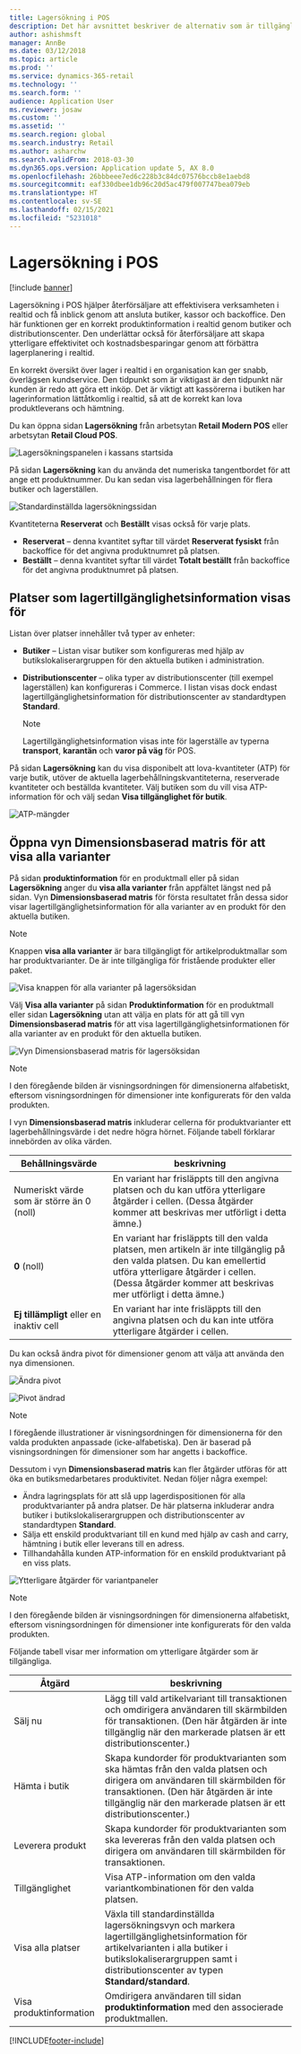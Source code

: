 ```yaml
---
title: Lagersökning i POS
description: Det här avsnittet beskriver de alternativ som är tillgängliga för visning av lagerinformation i POS.
author: ashishmsft
manager: AnnBe
ms.date: 03/12/2018
ms.topic: article
ms.prod: ''
ms.service: dynamics-365-retail
ms.technology: ''
ms.search.form: ''
audience: Application User
ms.reviewer: josaw
ms.custom: ''
ms.assetid: ''
ms.search.region: global
ms.search.industry: Retail
ms.author: asharchw
ms.search.validFrom: 2018-03-30
ms.dyn365.ops.version: Application update 5, AX 8.0
ms.openlocfilehash: 26bbbeee7ed6c228b3c84dc07576bccb8e1aebd8
ms.sourcegitcommit: eaf330dbee1db96c20d5ac479f007747bea079eb
ms.translationtype: HT
ms.contentlocale: sv-SE
ms.lasthandoff: 02/15/2021
ms.locfileid: "5231018"
---
```

# <a name="inventory-lookup-in-the-point-of-sale-pos"></a>Lagersökning i POS

[!include [banner](includes/banner.md)]

Lagersökning i POS hjälper återförsäljare att effektivisera verksamheten i realtid och få inblick genom att ansluta butiker, kassor och backoffice. Den här funktionen ger en korrekt produktinformation i realtid genom butiker och distributionscenter. Den underlättar också för återförsäljare att skapa ytterligare effektivitet och kostnadsbesparingar genom att förbättra lagerplanering i realtid.

En korrekt översikt över lager i realtid i en organisation kan ger snabb, överlägsen kundservice. Den tidpunkt som är viktigast är den tidpunkt när kunden är redo att göra ett inköp. Det är viktigt att kassörerna i butiken har lagerinformation lättåtkomlig i realtid, så att de korrekt kan lova produktleverans och hämtning.

Du kan öppna sidan **Lagersökning** från arbetsytan **Retail Modern POS** eller arbetsytan **Retail Cloud POS**.

![Lagersökningspanelen i kassans startsida](media/POSHomepage.png)

På sidan **Lagersökning** kan du använda det numeriska tangentbordet för att ange ett produktnummer. Du kan sedan visa lagerbehållningen för flera butiker och lagerställen.

![Standardinställda lagersökningssidan](media/InventoryLookUp.png)

Kvantiteterna **Reserverat** och **Beställt** visas också för varje plats.

- **Reserverat** – denna kvantitet syftar till värdet **Reserverat fysiskt** från backoffice för det angivna produktnumret på platsen.
- **Beställt** – denna kvantitet syftar till värdet **Totalt beställt** från backoffice för det angivna produktnumret på platsen.

## <a name="locations-that-inventory-availability-information-is-shown-for"></a>Platser som lagertillgänglighetsinformation visas för

Listan över platser innehåller två typer av enheter:

- **Butiker** – Listan visar butiker som konfigureras med hjälp av butikslokaliserargruppen för den aktuella butiken i administration.
- **Distributionscenter** – olika typer av distributionscenter (till exempel lagerställen) kan konfigureras i Commerce. I listan visas dock endast lagertillgänglighetsinformation för distributionscenter av standardtypen **Standard**.

    > [!NOTE]
    > Lagertillgänglighetsinformation visas inte för lagerställe av typerna **transport**, **karantän** och **varor på väg** för POS.

På sidan **Lagersökning** kan du visa  disponibelt att lova-kvantiteter (ATP) för varje butik, utöver de aktuella lagerbehållningskvantiteterna, reserverade kvantiteter och beställda kvantiteter. Välj butiken som du vill visa ATP-information för och välj sedan **Visa tillgänglighet för butik**.

![ATP-mängder](media/ATP.png)

## <a name="opening-the-dimension-based-matrix-view-to-show-all-variants"></a>Öppna vyn Dimensionsbaserad matris för att visa alla varianter

På sidan **produktinformation** för en produktmall eller på sidan **Lagersökning** anger du **visa alla varianter** från appfältet längst ned på sidan. Vyn **Dimensionsbaserad matris** för första resultatet från dessa sidor visar lagertillgänglighetsinformation för alla varianter av en produkt för den aktuella butiken.

> [!NOTE]
> Knappen **visa alla varianter** är bara tillgängligt för artikelproduktmallar som har produktvarianter. De är inte tillgängliga för fristående produkter eller paket.

![Visa knappen för alla varianter på lagersöksidan](media/StandardToMatrix.png)

Välj **Visa alla varianter** på sidan **Produktinformation** för en produktmall eller sidan **Lagersökning** utan att välja en plats för att gå till vyn **Dimensionsbaserad matris** för att visa lagertillgänglighetsinformationen för alla varianter av en produkt för den aktuella butiken.

![Vyn Dimensionsbaserad matris för lagersöksidan](media/Matrix.png)

> [!NOTE]
> I den föregående bilden är visningsordningen för dimensionerna alfabetiskt, eftersom visningsordningen för dimensioner inte konfigurerats för den valda produkten.

I vyn **Dimensionsbaserad matris** inkluderar cellerna för produktvarianter ett lagerbehållningsvärde i det nedre högra hörnet. Följande tabell förklarar innebörden av olika värden.

| Behållningsvärde                            | beskrivning |
|------------------------------------------|-------------|
| Numeriskt värde som är större än 0 (noll) | En variant har frisläppts till den angivna platsen och du kan utföra ytterligare åtgärder i cellen. (Dessa åtgärder kommer att beskrivas mer utförligt i detta ämne.) |
| **0** (noll)                             | En variant har frisläppts till den valda platsen, men artikeln är inte tillgänglig på den valda platsen. Du kan emellertid utföra ytterligare åtgärder i cellen. (Dessa åtgärder kommer att beskrivas mer utförligt i detta ämne.) |
| **Ej tillämpligt** eller en inaktiv cell              | En variant har inte frisläppts till den angivna platsen och du kan inte utföra ytterligare åtgärder i cellen. |

Du kan också ändra pivot för dimensioner genom att välja att använda den nya dimensionen.

![Ändra pivot](media/ChangePivot.png)

![Pivot ändrad](media/PivotChanged.png)

> [!NOTE]
> I föregående illustrationer är visningsordningen för dimensionerna för den valda produkten anpassade (icke-alfabetiska). Den är baserad på visningsordningen för dimensioner som har angetts i backoffice.

Dessutom i vyn **Dimensionsbaserad matris** kan fler åtgärder utföras för att öka en butiksmedarbetares produktivitet. Nedan följer några exempel:

- Ändra lagringsplats för att slå upp lagerdispositionen för alla produktvarianter på andra platser. De här platserna inkluderar andra butiker i butikslokaliserargruppen och distributionscenter av standardtypen **Standard**.
- Sälja ett enskild produktvariant till en kund med hjälp av cash and carry, hämtning i butik eller leverans till en adress.
- Tillhandahålla kunden ATP-information för en enskild produktvariant på en viss plats.

![Ytterligare åtgärder för variantpaneler](media/VariantActions.png)

> [!NOTE]
> I den föregående bilden är visningsordningen för dimensionerna alfabetiskt, eftersom visningsordningen för dimensioner inte konfigurerats för den valda produkten.

Följande tabell visar mer information om ytterligare åtgärder som är tillgängliga.

| Åtgärd               | beskrivning |
|----------------------|-------------|
| Sälj nu             | Lägg till vald artikelvariant till transaktionen och omdirigera användaren till skärmbilden för transaktionen. (Den här åtgärden är inte tillgänglig när den markerade platsen är ett distributionscenter.) |
| Hämta i butik     | Skapa kundorder för produktvarianten som ska hämtas från den valda platsen och dirigera om användaren till skärmbilden för transaktionen. (Den här åtgärden är inte tillgänglig när den markerade platsen är ett distributionscenter.) |
| Leverera produkt         | Skapa kundorder för produktvarianten som ska levereras från den valda platsen och dirigera om användaren till skärmbilden för transaktionen. |
| Tillgänglighet         | Visa ATP-information om den valda variantkombinationen för den valda platsen. |
| Visa alla platser   | Växla till standardinställda lagersökningsvyn och markera lagertillgänglighetsinformation för artikelvarianten i alla butiker i butikslokaliserargruppen samt i distributionscenter av typen **Standard/standard**. |
| Visa produktinformation | Omdirigera användaren till sidan **produktinformation** med den associerade produktmallen. |


[!INCLUDE[footer-include](../includes/footer-banner.md)]